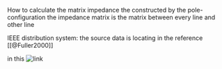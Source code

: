 
How to calculate the matrix impedance 
the constructed by the pole-configuration
the impedance matrix is the matrix between every line and other line 

IEEE distribution system: the source data is locating in the reference [[@Fuller2000]]

in this ![link](https://cmte.ieee.org/pes-testfeeders/)